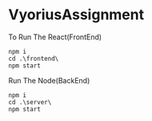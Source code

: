 
# VyoriusAssignment


To Run The React(FrontEnd)
```
npm i
cd .\frontend\
npm start
```


Run The Node(BackEnd)
```
npm i
cd .\server\
npm start
```
